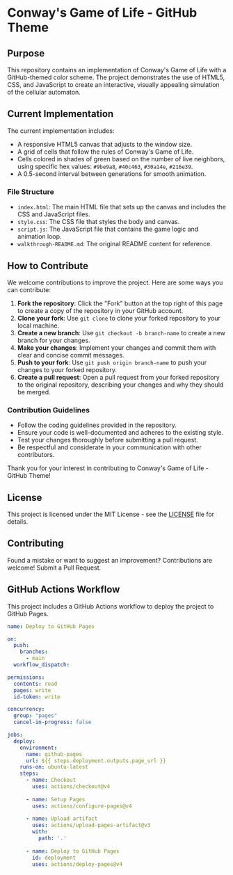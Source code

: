 # Conway's Game of Life - GitHub Theme

## Purpose

This repository contains an implementation of Conway's Game of Life with a GitHub-themed color scheme. The project demonstrates the use of HTML5, CSS, and JavaScript to create an interactive, visually appealing simulation of the cellular automaton.

## Current Implementation

The current implementation includes:
- A responsive HTML5 canvas that adjusts to the window size.
- A grid of cells that follow the rules of Conway's Game of Life.
- Cells colored in shades of green based on the number of live neighbors, using specific hex values: `#9be9a8`, `#40c463`, `#30a14e`, `#216e39`.
- A 0.5-second interval between generations for smooth animation.

### File Structure

- `index.html`: The main HTML file that sets up the canvas and includes the CSS and JavaScript files.
- `style.css`: The CSS file that styles the body and canvas.
- `script.js`: The JavaScript file that contains the game logic and animation loop.
- `walkthrough-README.md`: The original README content for reference.

## How to Contribute

We welcome contributions to improve the project. Here are some ways you can contribute:

1. **Fork the repository**: Click the "Fork" button at the top right of this page to create a copy of the repository in your GitHub account.
2. **Clone your fork**: Use `git clone` to clone your forked repository to your local machine.
3. **Create a new branch**: Use `git checkout -b branch-name` to create a new branch for your changes.
4. **Make your changes**: Implement your changes and commit them with clear and concise commit messages.
5. **Push to your fork**: Use `git push origin branch-name` to push your changes to your forked repository.
6. **Create a pull request**: Open a pull request from your forked repository to the original repository, describing your changes and why they should be merged.

### Contribution Guidelines

- Follow the coding guidelines provided in the repository.
- Ensure your code is well-documented and adheres to the existing style.
- Test your changes thoroughly before submitting a pull request.
- Be respectful and considerate in your communication with other contributors.

Thank you for your interest in contributing to Conway's Game of Life - GitHub Theme!

## License

This project is licensed under the MIT License - see 
the [LICENSE](LICENSE) file for details.

## Contributing

Found a mistake or want to suggest an improvement? Contributions are welcome!
Submit a Pull Request.

## GitHub Actions Workflow

This project includes a GitHub Actions workflow to deploy the project to GitHub Pages.

```yaml
name: Deploy to GitHub Pages

on:
  push:
    branches:
      - main
  workflow_dispatch:

permissions:
  contents: read
  pages: write
  id-token: write

concurrency:
  group: "pages"
  cancel-in-progress: false

jobs:
  deploy:
    environment:
      name: github-pages
      url: ${{ steps.deployment.outputs.page_url }}
    runs-on: ubuntu-latest
    steps:
      - name: Checkout
        uses: actions/checkout@v4
      
      - name: Setup Pages
        uses: actions/configure-pages@v4
        
      - name: Upload artifact
        uses: actions/upload-pages-artifact@v3
        with:
          path: '.'
          
      - name: Deploy to GitHub Pages
        id: deployment
        uses: actions/deploy-pages@v4
```

[github-copilot]: https://github.com/features/copilot
[github-signup]: https://github.com/join
[repo-fork]: https://github.com/github-samples/game-of-life-walkthrough/fork
[visual-studio-code]: https://code.visualstudio.com
[visual-studio-code-codespaces]: https://marketplace.visualstudio.com/items?itemName=GitHub.codespaces
[youtube-video]: https://youtu.be/pGV_T6g1hcU
